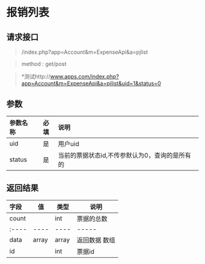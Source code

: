 # 报销列表
## 请求接口 

> /index.php?app=Account&m=ExpenseApi&a=pjlist

>  method : get/post

> *测试http://www.apps.com/index.php?app=Account&m=ExpenseApi&a=pjlist&uid=1&status=0
## 参数

| 参数名称      |    必填 | 说明  |
| :-------- | :--------:| :-- |
|uid| 是| 用户uid  |
| status| 是 | 当前的票据状态id,不传参默认为0，查询的是所有的|




## 返回结果
|字段 |  值| 类型 | 说明|
|:----|----|----|-----|
|count|  | int| 票据的总数|
|:----|----|----|-----|
|data|array | array | 返回数据 数组|
|id||int|票据id|
